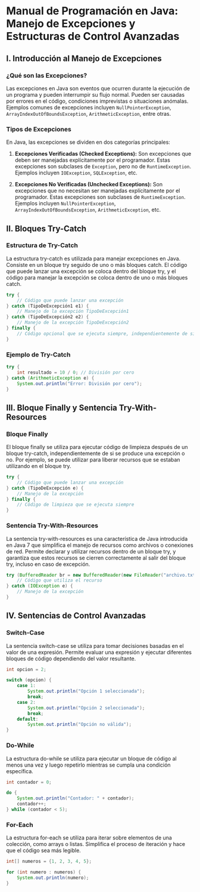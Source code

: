 
# Manual de Programación en Java: Manejo de Excepciones y Estructuras de Control Avanzadas

## I. Introducción al Manejo de Excepciones

### ¿Qué son las Excepciones?
Las excepciones en Java son eventos que ocurren durante la ejecución de un programa y pueden interrumpir su flujo normal. Pueden ser causadas por errores en el código, condiciones imprevistas o situaciones anómalas. Ejemplos comunes de excepciones incluyen `NullPointerException`, `ArrayIndexOutOfBoundsException`, `ArithmeticException`, entre otras.

### Tipos de Excepciones
En Java, las excepciones se dividen en dos categorías principales:

1. **Excepciones Verificadas (Checked Exceptions):** Son excepciones que deben ser manejadas explícitamente por el programador. Estas excepciones son subclases de `Exception`, pero no de `RuntimeException`. Ejemplos incluyen `IOException`, `SQLException`, etc.

2. **Excepciones No Verificadas (Unchecked Exceptions):** Son excepciones que no necesitan ser manejadas explícitamente por el programador. Estas excepciones son subclases de `RuntimeException`. Ejemplos incluyen `NullPointerException`, `ArrayIndexOutOfBoundsException`, `ArithmeticException`, etc.

## II. Bloques Try-Catch

### Estructura de Try-Catch
La estructura try-catch es utilizada para manejar excepciones en Java. Consiste en un bloque try seguido de uno o más bloques catch. El código que puede lanzar una excepción se coloca dentro del bloque try, y el código para manejar la excepción se coloca dentro de uno o más bloques catch.

```java
try {
    // Código que puede lanzar una excepción
} catch (TipoDeExcepción1 e1) {
    // Manejo de la excepción TipoDeExcepción1
} catch (TipoDeExcepción2 e2) {
    // Manejo de la excepción TipoDeExcepción2
} finally {
    // Código opcional que se ejecuta siempre, independientemente de si se lanzó una excepción o no
}
```

### Ejemplo de Try-Catch
```java
try {
    int resultado = 10 / 0; // División por cero
} catch (ArithmeticException e) {
    System.out.println("Error: División por cero");
}
```

## III. Bloque Finally y Sentencia Try-With-Resources

### Bloque Finally
El bloque finally se utiliza para ejecutar código de limpieza después de un bloque try-catch, independientemente de si se produce una excepción o no. Por ejemplo, se puede utilizar para liberar recursos que se estaban utilizando en el bloque try.

```java
try {
    // Código que puede lanzar una excepción
} catch (TipoDeExcepción e) {
    // Manejo de la excepción
} finally {
    // Código de limpieza que se ejecuta siempre
}
```

### Sentencia Try-With-Resources
La sentencia try-with-resources es una característica de Java introducida en Java 7 que simplifica el manejo de recursos como archivos o conexiones de red. Permite declarar y utilizar recursos dentro de un bloque try, y garantiza que estos recursos se cierren correctamente al salir del bloque try, incluso en caso de excepción.

```java
try (BufferedReader br = new BufferedReader(new FileReader("archivo.txt"))) {
    // Código que utiliza el recurso
} catch (IOException e) {
    // Manejo de la excepción
}
```

## IV. Sentencias de Control Avanzadas

### Switch-Case
La sentencia switch-case se utiliza para tomar decisiones basadas en el valor de una expresión. Permite evaluar una expresión y ejecutar diferentes bloques de código dependiendo del valor resultante.

```java
int opcion = 2;

switch (opcion) {
    case 1:
        System.out.println("Opción 1 seleccionada");
        break;
    case 2:
        System.out.println("Opción 2 seleccionada");
        break;
    default:
        System.out.println("Opción no válida");
}
```

### Do-While
La estructura do-while se utiliza para ejecutar un bloque de código al menos una vez y luego repetirlo mientras se cumpla una condición específica.

```java
int contador = 0;

do {
    System.out.println("Contador: " + contador);
    contador++;
} while (contador < 5);
```

### For-Each
La estructura for-each se utiliza para iterar sobre elementos de una colección, como arrays o listas. Simplifica el proceso de iteración y hace que el código sea más legible.

```java
int[] numeros = {1, 2, 3, 4, 5};

for (int numero : numeros) {
    System.out.println(numero);
}
```